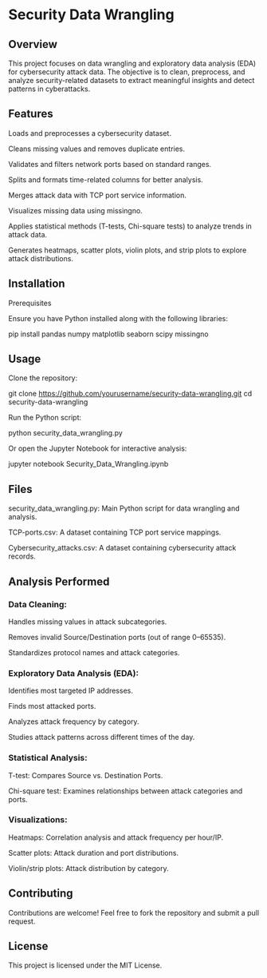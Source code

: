 # Security Data Wrangling

## Overview

This project focuses on data wrangling and exploratory data analysis (EDA) for cybersecurity attack data. The objective is to clean, preprocess, and analyze security-related datasets to extract meaningful insights and detect patterns in cyberattacks.

## Features

Loads and preprocesses a cybersecurity dataset.

Cleans missing values and removes duplicate entries.

Validates and filters network ports based on standard ranges.

Splits and formats time-related columns for better analysis.

Merges attack data with TCP port service information.

Visualizes missing data using missingno.

Applies statistical methods (T-tests, Chi-square tests) to analyze trends in attack data.

Generates heatmaps, scatter plots, violin plots, and strip plots to explore attack distributions.

## Installation

Prerequisites

Ensure you have Python installed along with the following libraries:

pip install pandas numpy matplotlib seaborn scipy missingno

## Usage

Clone the repository:

git clone https://github.com/yourusername/security-data-wrangling.git
cd security-data-wrangling

Run the Python script:

python security_data_wrangling.py

Or open the Jupyter Notebook for interactive analysis:

jupyter notebook Security_Data_Wrangling.ipynb

## Files

security_data_wrangling.py: Main Python script for data wrangling and analysis.

TCP-ports.csv: A dataset containing TCP port service mappings.

Cybersecurity_attacks.csv: A dataset containing cybersecurity attack records.

## Analysis Performed

### Data Cleaning:

Handles missing values in attack subcategories.

Removes invalid Source/Destination ports (out of range 0–65535).

Standardizes protocol names and attack categories.

### Exploratory Data Analysis (EDA):

Identifies most targeted IP addresses.

Finds most attacked ports.

Analyzes attack frequency by category.

Studies attack patterns across different times of the day.

### Statistical Analysis:

T-test: Compares Source vs. Destination Ports.

Chi-square test: Examines relationships between attack categories and ports.

### Visualizations:

Heatmaps: Correlation analysis and attack frequency per hour/IP.

Scatter plots: Attack duration and port distributions.

Violin/strip plots: Attack distribution by category.

## Contributing

Contributions are welcome! Feel free to fork the repository and submit a pull request.

## License

This project is licensed under the MIT License.

